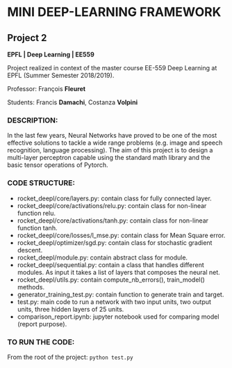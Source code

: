 # MINI DEEP-LEARNING FRAMEWORK
## Project 2
**EPFL | Deep Learning | EE559**

Project realized in context of the master course EE-559 Deep Learning at EPFL (Summer Semester 2018/2019).

Professor: François **Fleuret**

Students: Francis **Damachi**, Costanza **Volpini**

### DESCRIPTION:
In the last few years, Neural Networks have proved to be one of the most effective solutions to tackle a wide range problems (e.g. image and speech recognition, language processing). The aim of this project is to design a multi-layer perceptron capable using the standard math library and the basic tensor operations of Pytorch.

### CODE STRUCTURE:
- rocket_deepl/core/layers.py: contain class for fully connected layer.
- rocket_deepl/core/activations/relu.py: contain class for non-linear function relu.
- rocket_deepl/core/activations/tanh.py: contain class for non-linear function tanh.
- rocket_deepl/core/losses/l_mse.py: contain class for Mean Square error.
- rocket_deepl/optimizer/sgd.py: contain class for stochastic gradient descent.
- rocket_deepl/module.py: contain abstract class for module.
- rocket_deepl/sequential.py: contain a class that handles different modules. As input it takes a list of layers that composes the neural net.
- rocket_deepl/utils.py: contain compute_nb_errors(), train_model() methods.
- generator_training_test.py: contain function to generate train and target.
- test.py: main code to run a network with two input units, two output units, three hidden layers of 25 units.
- comparison_report.ipynb: jupyter notebook used for comparing model (report purpose).


### TO RUN THE CODE:
From the root of the project: ``` python test.py ```